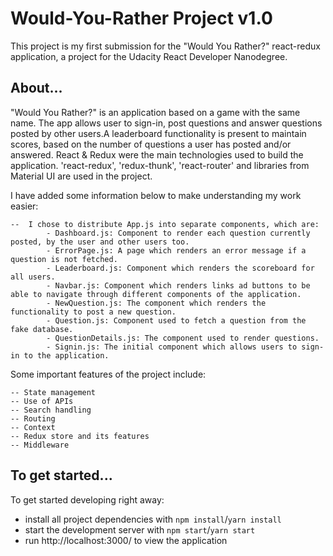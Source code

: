 # Would-You-Rather Project v1.0

This project is my first submission for the "Would You Rather?" react-redux application, a project for the Udacity React Developer Nanodegree.

## About...

"Would You Rather?" is an application based on a game with the same name. The app allows user to sign-in, post questions and answer questions posted by other users.A leaderboard functionality is present to maintain scores, based on the number of questions a user has posted and/or answered. React & Redux were the main technologies used to build the application. 'react-redux', 'redux-thunk', 'react-router' and libraries from Material UI are used in the project.

I have added some information below to make understanding my work easier:

    --  I chose to distribute App.js into separate components, which are:
            - Dashboard.js: Component to render each question currently posted, by the user and other users too.
            - ErrorPage.js: A page which renders an error message if a question is not fetched. 
            - Leaderboard.js: Component which renders the scoreboard for all users.
            - Navbar.js: Component which renders links ad buttons to be able to navigate through different components of the application.
            - NewQuestion.js: The component which renders the functionality to post a new question.
            - Question.js: Component used to fetch a question from the fake database.
            - QuestionDetails.js: The component used to render questions.
            - Signin.js: The initial component which allows users to sign-in to the application.

Some important features of the project include:
    
    -- State management
    -- Use of APIs
    -- Search handling
    -- Routing
    -- Context
    -- Redux store and its features
    -- Middleware


## To get started...

To get started developing right away:

* install all project dependencies with `npm install`/`yarn install`
* start the development server with `npm start`/`yarn start`
* run http://localhost:3000/ to view the application